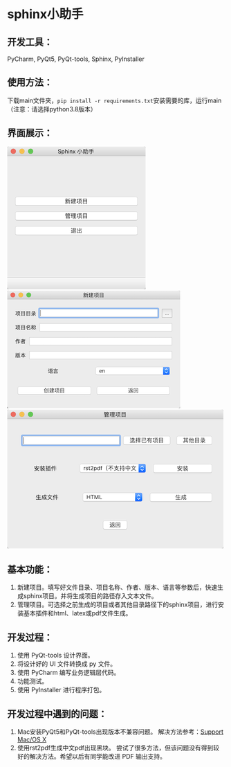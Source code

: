 # sphinx小助手

## 开发工具：
PyCharm, PyQt5, PyQt-tools, Sphinx, PyInstaller

## 使用方法：
下载main文件夹，`pip install -r requirements.txt`安装需要的库，运行main
（注意：请选择python3.8版本）

## 界面展示：
![主窗口](主窗口.png)
![新建项目](新建项目.png)
![管理项目](管理项目.png)

## 基本功能：
1. 新建项目。填写好文件目录、项目名称、作者、版本、语言等参数后，快速生成sphinx项目。并将生成项目的路径存入文本文件。
2. 管理项目。可选择之前生成的项目或者其他目录路径下的sphinx项目，进行安装基本插件和html、latex或pdf文件生成。

## 开发过程：
1. 使用 PyQt-tools 设计界面。
2. 将设计好的 UI 文件转换成 py 文件。
3. 使用 PyCharm 编写业务逻辑层代码。
4. 功能测试。
5. 使用 PyInstaller 进行程序打包。

## 开发过程中遇到的问题：
1. Mac安装PyQt5和PyQt-tools出现版本不兼容问题。
解决方法参考：[Support Mac/OS X](https://github.com/altendky/pyqt-tools/issues/12)
2. 使用rst2pdf生成中文pdf出现黑块。
尝试了很多方法，但该问题没有得到较好的解决方法。希望以后有同学能改进 PDF 输出支持。
